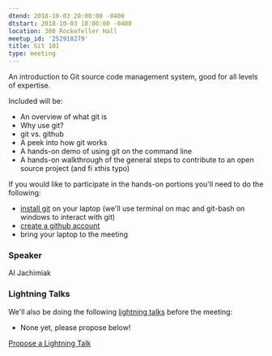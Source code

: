 ```yaml
---
dtend: 2018-10-03 20:00:00 -0400
dtstart: 2018-10-03 18:00:00 -0400
location: 300 Rockefeller Hall
meetup_id: '252918279'
title: Git 101
type: meeting
---
```


An introduction to Git source code management system, good for all
levels of expertise.

Included will be:
- An overview of what git is
- Why use git?
- git vs. github
- A peek into how git works
- A hands-on demo of using git on the command line
- A hands-on walkthrough of the general steps to contribute to an open source project (and fi xthis typo)

If you would like to participate in the hands-on portions you'll need to do the following:
- [install git](https://git-scm.com/book/en/v2/Getting-Started-Installing-Git) on your laptop (we'll use terminal on mac and git-bash on windows to interact with git)
- [create a github account](https://github.com/join)
- bring your laptop to the meeting


### Speaker ###

Al Jachimiak

### Lightning Talks ###

We'll also be doing the
following [lightning talks](/lightning-talks.html) before the meeting:

* None yet, please propose below!

<a class="btn btn-default btn-hvopen"
  href="https://goo.gl/forms/MhJegBO3Tir7SlHf1" role="button">Propose
  a Lightning Talk</a>